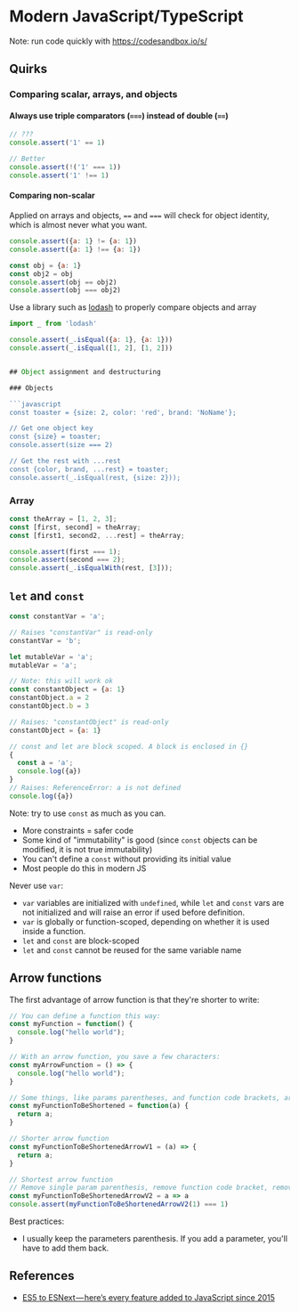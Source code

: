# Modern JavaScript/TypeScript

Note: run code quickly with https://codesandbox.io/s/

## Quirks

### Comparing scalar, arrays, and objects

#### Always use triple comparators (`===`) instead of double (`==`)

```javascript
// ???
console.assert('1' == 1)

// Better
console.assert(!('1' === 1))
console.assert('1' !== 1)
```

#### Comparing non-scalar

Applied on arrays and objects, `==` and `===` will check for object identity, which is almost never what you want.

```javascript
console.assert({a: 1} != {a: 1})
console.assert({a: 1} !== {a: 1})

const obj = {a: 1}
const obj2 = obj
console.assert(obj == obj2)
console.assert(obj === obj2)
```

Use a library such as [lodash](https://lodash.com/) to properly compare objects and array

```javascript
import _ from 'lodash'

console.assert(_.isEqual({a: 1}, {a: 1}))
console.assert(_.isEqual([1, 2], [1, 2]))


## Object assignment and destructuring

### Objects

```javascript
const toaster = {size: 2, color: 'red', brand: 'NoName'};

// Get one object key
const {size} = toaster;
console.assert(size === 2)

// Get the rest with ...rest
const {color, brand, ...rest} = toaster;
console.assert(_.isEqual(rest, {size: 2}));
```

### Array

```javascript
const theArray = [1, 2, 3];
const [first, second] = theArray;
const [first1, second2, ...rest] = theArray;

console.assert(first === 1);
console.assert(second === 2);
console.assert(_.isEqualWith(rest, [3]));
```

## `let` and `const`

```javascript
const constantVar = 'a';

// Raises "constantVar" is read-only
constantVar = 'b';

let mutableVar = 'a';
mutableVar = 'a';

// Note: this will work ok
const constantObject = {a: 1}
constantObject.a = 2
constantObject.b = 3

// Raises: "constantObject" is read-only
constantObject = {a: 1}

// const and let are block scoped. A block is enclosed in {}
{
  const a = 'a';
  console.log({a})
}
// Raises: ReferenceError: a is not defined
console.log({a})
```

Note: try to use `const` as much as you can.

- More constraints = safer code
- Some kind of "immutability" is good (since `const` objects can be modified, it is not true immutability)
- You can't define a `const` without providing its initial value
- Most people do this in modern JS

Never use `var`:

- `var` variables are initialized with `undefined`, while `let` and `const` vars are not initialized and will raise an error if used before definition.
- `var` is globally or function-scoped, depending on whether it is used inside a function.
- `let` and `const` are block-scoped
- `let` and `const` cannot be reused for the same variable name

## Arrow functions

The first advantage of arrow function is that they're shorter to write:

```javascript
// You can define a function this way:
const myFunction = function() {
  console.log("hello world");
}

// With an arrow function, you save a few characters:
const myArrowFunction = () => {
  console.log("hello world");
}

// Some things, like params parentheses, and function code brackets, are optional
const myFunctionToBeShortened = function(a) {
  return a;
}

// Shorter arrow function
const myFunctionToBeShortenedArrowV1 = (a) => {
  return a;
}

// Shortest arrow function
// Remove single param parenthesis, remove function code bracket, remove return
const myFunctionToBeShortenedArrowV2 = a => a
console.assert(myFunctionToBeShortenedArrowV2(1) === 1)
```

Best practices:

- I usually keep the parameters parenthesis. If you add a parameter, you'll have to add them back.

## References

- [ES5 to ESNext — here’s every feature added to JavaScript since 2015](https://www.freecodecamp.org/news/es5-to-esnext-heres-every-feature-added-to-javascript-since-2015-d0c255e13c6e/)
